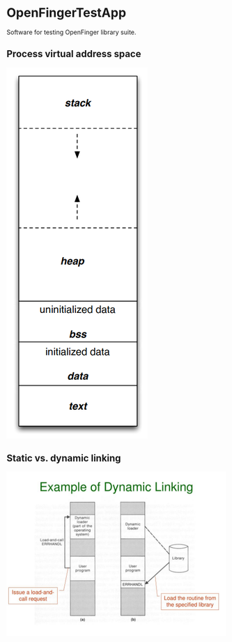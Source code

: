 # OpenFingerTestApp
Software for testing OpenFinger library suite.

## Process virtual address space
![Program memory layout](program-memory.png)

## Static vs. dynamic linking
![Static vs. dynamic linking](example-of-dynamic-linking.jpg)
